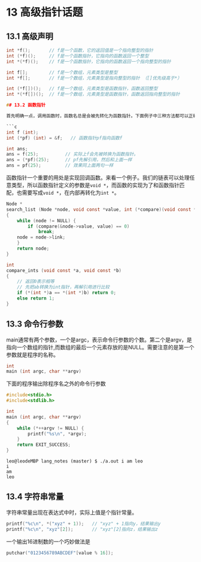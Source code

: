 # 13 高级指针话题

## 13.1 高级声明

```c
int *f();       // f是一个函数，它的返回值是一个指向整型的指针
int (*f)();     // f是一个函数指针，它指向的函数返回一个整型
int *(*f)();    // f是一个函数指针，它指向的函数返回一个指向整型的指针

int f[];        // f是一个数组，元素类型是整型
int *f[];       // f是一个数组，元素类型是指向整型的指针 （[]优先级高于*）

int (*f[])();   // f是一个数组，元素类型是函数指针，函数返回整型
int *(*f[])();  // f是一个数组，元素类型是函数指针，函数返回指向整型的指针

## 13.2 函数指针

首先明确一点，调用函数时，函数名总是会被先转化为函数指针。下面例子中三种方法都可以正确的调用函数。

```c
int f (int);
int (*pf) (int) = &f;   // 函数指针pf指向函数f

int ans;
ans = f(25);          // 实际上f会先被转换为函数指针。
ans = (*pf)(25);      // pf先解引用，然后和上面一样
ans = pf(25);         // 效果同上面两句一样
```

函数指针一个重要的用处是实现回调函数。来看一个例子。我们的链表可以处理任意类型，所以函数指针定义的参数是`void *`，而函数的实现为了和函数指针匹配，也需要写成`void *`，在内部再转化为`int *`。

```c
Node *
search_list (Node *node, void const *value, int (*compare)(void const *, void const *))
{
    while (node != NULL) {
        if (compare(&node->value, value) == 0)
            break;
    node = node->link;
    }
    return node;
}

int
compare_ints (void const *a, void const *b)
{
    // 返回0表示相等
    // 先把ab转换为int指针，再解引用进行比较
    if (*(int *)a == *(int *)b) return 0;
    else return 1;
}
```

## 13.3 命令行参数

main通常有两个参数，一个是argc，表示命令行参数的个数。第二个是argv，是指向一个数组的指针,而数组的最后一个元素存放的是NULL。需要注意的是第一个参数就是程序的名称。

```c
int
main (int argc, char **argv)
```

下面的程序输出除程序名之外的命令行参数

```c
#include<stdio.h>
#include<stdlib.h>

int
main (int argc, char **argv)
{
    while (*++argv != NULL) {
        printf("%s\n", *argv);
    }
    return EXIT_SUCCESS;
}
```

```
leo@leodeMBP lang_notes (master) $ ./a.out i am leo
i
am
leo
```

## 13.4 字符串常量

字符串常量出现在表达式中时，实际上值是个指针常量。

```c
printf("%c\n", *("xyz" + 1));   // "xyz" + 1指向y，结果输出y
printf("%c\n", "xyz"[2]);       // "xyz"[2]指向z，结果输出z
```

一个输出16进制数的一个巧妙做法是

```c
putchar("0123456789ABCDEF"[value % 16]);
```